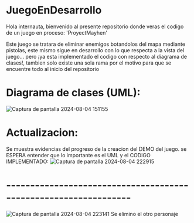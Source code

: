 # JuegoEnDesarrollo

Hola internauta, bienvenido al presente repositorio donde veras el codigo de un juego en proceso: 'ProyectMayhen'

Este juego se tratara de eliminar enemigos botandolos del mapa mediante pistolas, este mismo sigue en desarrollo con lo que respecta a la vista del juego... pero ¡ya esta implementado el codigo con respecto al diagrama de clases!, tambien solo existe una sola rama por el motivo para que se encuentre todo al inicio del repositorio

# Diagrama de clases (UML):
![Captura de pantalla 2024-08-04 151155](https://github.com/user-attachments/assets/d496dbaa-b687-4f31-8c1a-42e06cabbfcd)

# Actualizacion:
Se muestra evidencias del progreso de la creacion del DEMO del juego. se ESPERA entender que lo importante es el UML y el CODIGO IMPLEMENTADO:
![Captura de pantalla 2024-08-04 222915](https://github.com/user-attachments/assets/c79e001e-0d16-4a49-a97d-bf8ce8169843)
# ----------------------------------------------------------------
![Captura de pantalla 2024-08-04 223141](https://github.com/user-attachments/assets/af3d9522-028d-462d-a05b-9ab8c7c556c7)
Se elimino el otro personaje



